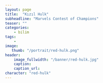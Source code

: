 ```yaml
---
layout: page
title:  "Kızıl Hulk"
subheadline: "Marvels Contest of Champions"
teaser: ""
categories:
    - bilim
tags:
    -
image:
   thumb: "/portrait/red-hulk.png"
header:
    image_fullwidth: "/banner/red-hulk.jpg"
    caption: 
    caption_url:  
character: "red-hulk"
---
```

